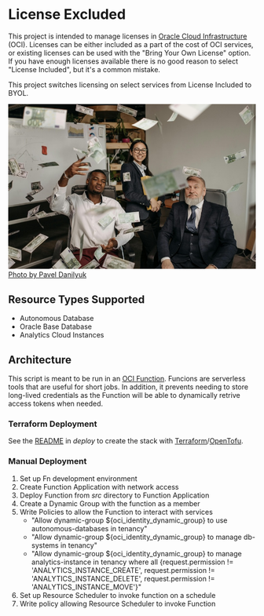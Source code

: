 # License Excluded

This project is intended to manage licenses in [Oracle Cloud Infrastructure](https://www.oracle.com/cloud/) (OCI). Licenses can be either included as a part of the cost of OCI services, or existing licenses can be used with the "Bring Your Own License" option. If you have enough licenses available there is no good reason to select "License Included", but it's a common mistake.

This project switches licensing on select services from License Included to BYOL.

![Business people making it rain money](./images/pexels-pavel-danilyuk.jpg)
[Photo by Pavel Danilyuk](https://www.pexels.com/photo/paper-money-falling-around-the-people-in-business-attire-in-the-office-7654628/)

## Resource Types Supported

- Autonomous Database
- Oracle Base Database
- Analytics Cloud Instances

## Architecture

This script is meant to be run in an [OCI Function](https://docs.oracle.com/en-us/iaas/Content/Functions/Concepts/functionsoverview.htm). Funcions are serverless tools that are useful for short jobs. In addition, it prevents needing to store long-lived credentials as the Function will be able to dynamically retrive access tokens when needed.

### Terraform Deployment

See the [README](deploy/README.md) in *deploy* to create the stack with [Terraform](https://www.terraform.io/)/[OpenTofu](https://opentofu.org/).

### Manual Deployment

1. Set up Fn development environment
1. Create Function Application with network access
1. Deploy Function from *src* directory to Function Application
1. Create a Dynamic Group with the function as a member
1. Write Policies to allow the Function to interact with services
    - "Allow dynamic-group ${oci_identity_dynamic_group} to use autonomous-databases in tenancy"
    - "Allow dynamic-group ${oci_identity_dynamic_group} to manage db-systems in tenancy"
    - "Allow dynamic-group ${oci_identity_dynamic_group} to manage analytics-instance in tenancy where all {request.permission != 'ANALYTICS_INSTANCE_CREATE', request.permission != 'ANALYTICS_INSTANCE_DELETE', request.permission != 'ANALYTICS_INSTANCE_MOVE'}"
1. Set up Resource Scheduler to invoke function on a schedule
1. Write policy allowing Resource Scheduler to invoke Function

